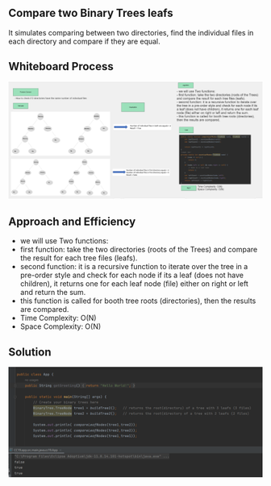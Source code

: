 ## Compare two Binary Trees leafs 
It simulates comparing between two directories, find the individual files in each directory and compare if they are equal.
## Whiteboard Process
![Whiteboard](../assets/cc19-whiteboard.png)

## Approach and Efficiency
- we will use Two functions:
- first function: take the two directories (roots of the Trees) and compare the result for each tree files (leafs).
- second function: it is a recursive function to iterate over the tree in a pre-order style and check for each node if its a leaf (does not have children), it returns one for each leaf node (file) either on right or left and return the sum.
- this function is called for booth tree roots (directories), then the results are compared.
- Time Complexity: O(N)
- Space Complexity: O(N)
## Solution
![Solution](../assets/cc19-sol.png)
